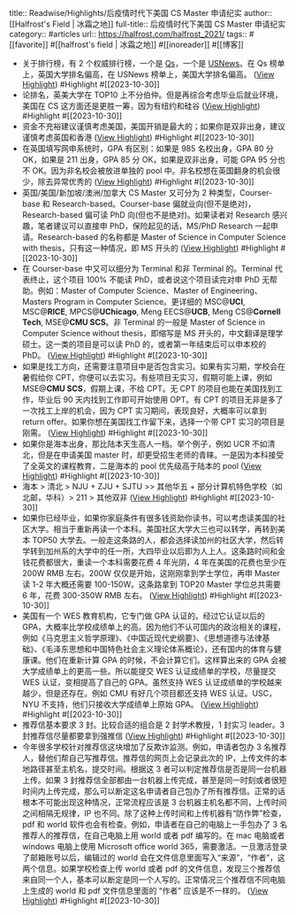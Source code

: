 title:: Readwise/Highlights/后疫情时代下美国 CS Master 申请纪实
author:: [[Halfrost's Field | 冰霜之地]]
full-title:: 后疫情时代下美国 CS Master 申请纪实
category:: #articles
url:: https://halfrost.com/halfrost_2021/
tags:: #[[favorite]] #[[halfrost\'s field | 冰霜之地]] #[[inoreader]] #[[博客]]
- 关于排行榜，有 2 个权威排行榜，一个是 [Qs](https://www.topuniversities.com/)，一个是 [USNews](https://www.usnews.com/)。在 Qs 榜单上，英国大学排名偏高，在 USNews 榜单上，美国大学排名偏高。 ([View Highlight](https://read.readwise.io/read/01hdz8ajm1cz4bvcz8z4c07mqj)) #Highlight #[[2023-10-30]]
- 论排名，英美大学在 TOP10 上不分伯仲。但是再综合考虑毕业后就业环境，美国在 CS 这方面还是更胜一筹，因为有纽约和硅谷 ([View Highlight](https://read.readwise.io/read/01hdz8axvb1j4mt620e2j2tedz)) #Highlight #[[2023-10-30]]
- 资金不充裕建议谨慎考虑美国，美国开销是最大的；如果你是双非出身，建议谨慎考虑英国和香港 ([View Highlight](https://read.readwise.io/read/01hdz8c0d2awmamy4d2bn8e1ts)) #Highlight #[[2023-10-30]]
- 在英国填写网申系统时，GPA 有区别：如果是 985 名校出身，GPA 80 分 OK，如果是 211 出身，GPA 85 分 OK，如果是双非出身，可能 GPA 95 分也不 OK。因为非名校会被放进单独的 pool 中。非名校想在英国翻身的机会很少，除去异常优秀的 ([View Highlight](https://read.readwise.io/read/01hdz8cm27satde8qcmtyed09w)) #Highlight #[[2023-10-30]]
- 英国/美国/新加坡/澳洲/加拿大 CS Master 又可分为 2 种类型，Courser-base 和 Research-based。Courser-base 偏就业向(但不是绝对)，Research-based 偏可读 PhD 向(但也不是绝对)。如果读者对 Research 感兴趣，笔者建议可以直接申 PhD，保险起见的话，MS/PhD Research 一起申请。Research-based 的名称都是 Master of Science in Computer Science with thesis，只有这一种情况，即 MS 开头的 ([View Highlight](https://read.readwise.io/read/01hdz8k1pd7z6325ykc1ppst09)) #Highlight #[[2023-10-30]]
- 在 Courser-base 中又可以细分为 Terminal 和非 Terminal 的。Terminal 代表终止，这个项目 100% 不能读 PhD，或者说这个项目读完对申 PhD 无帮助。例如：Master of Computer Science、Master of Engineering、Masters Program in Computer Science。更详细的 MSC@**UCI**, MSC@**RICE**, MPCS@**UChicago**, Meng EECS@**UCB**, Meng CS@**Cornell Tech**, MSE@**CMU SCS**。非 Terminal 的一般是 Master of Science in Computer Science without thesis，即缩写是 MS 开头的，中文翻译是理学硕士。这一类的项目是可以读 PhD 的，或者第一年结束后可以申本校的 PhD。 ([View Highlight](https://read.readwise.io/read/01hdz8kpyhe7zh8yecamg79d85)) #Highlight #[[2023-10-30]]
- 如果是找工方向，还需要注意项目中是否包含实习。如果有实习期，学校会在暑假给你 CPT，你便可以去实习。有些项目无实习，假期可能上课，例如 MSE@**CMU SCS**，假期上课，不给 CPT。无 CPT 的项目也能在美国找到工作，毕业后 90 天内找到工作即可开始使用 OPT。有 CPT 的项目无非是多了一次找工上岸的机会，因为 CPT 实习期间，表现良好，大概率可以拿到 return offer。如果你想在美国找工作留下来，选择一个带 CPT 实习的项目是刚需。 ([View Highlight](https://read.readwise.io/read/01hdz8m91q9rewrh1y73fbcj7r)) #Highlight #[[2023-10-30]]
- 如果你是海本出身，那比陆本天生高人一档。举个例子，例如 UCR 不如清北，但是在申请美国 master 时，却更受招生老师的青睐。一是因为本科接受了全英文的课程教育，二是海本的 pool 优先级高于陆本的 pool ([View Highlight](https://read.readwise.io/read/01hdz8ntptr4pf53n3c7mc2w5n)) #Highlight #[[2023-10-30]]
- 海本 > 清北 > NJU + ZJU + SJTU >> 其他华五 + 部分计算机特色学校（如北邮，华科）> 211 > 其他双非 ([View Highlight](https://read.readwise.io/read/01hdz8nyz8aqqzjnshj6pgw411)) #Highlight #[[2023-10-30]]
- 如果你已经毕业，如果你家庭条件有很多钱资助你读书，可以考虑读美国的社区大学。相当于重新再读一个本科。美国社区大学大三也可以转学，再转到美本 TOP50 大学去。一般走这条路的人，都会选择读加州的社区大学，然后转学转到加州系的大学中的任一所，大四毕业以后即为人上人。这条路时间和金钱花费都很大，重读一个本科需要花费 4 年光阴，4 年在美国的花费也至少在 200W RMB 左右。200W 仅仅是开始，这刚刚拿到学士学位，再申 Master 读 1-2 年大概还需要 100-150W。这条路拿到 TOP20 Master 学位总共需要 6 年，花费 300-350W RMB 左右。 ([View Highlight](https://read.readwise.io/read/01hdz8ptmddvmcrmt0913h64k9)) #Highlight #[[2023-10-30]]
- 美国有一个 WES 教育机构，它专门做 GPA 认证的。经过它认证以后的 GPA，大概率比学校成绩单上的高。因为他们不认可国内的政治相关的课程，例如《马克思主义哲学原理》、《中国近现代史纲要》、《思想道德与法律基础》、《毛泽东思想和中国特色社会主义理论体系概论》，还有国内的体育与健康课。他们在重新计算 GPA 的时候，不会计算它们。这样算出来的 GPA 会被大学成绩单上的更高一些。所以能提交 WES 认证成绩单的学校，尽量提交 WES 认证，变相提高了自己的 GPA。虽然支持 WES 认证成绩单的学校越来越少，但是还存在。例如 CMU 有好几个项目都还支持 WES 认证。USC，NYU 不支持，他们只接收大学成绩单上原始 GPA。 ([View Highlight](https://read.readwise.io/read/01hdz8rhpn041z4ww62nz48k7x)) #Highlight #[[2023-10-30]]
- 推荐信基本要求 3 封。比较合适的组合是 2 封学术教授，1 封实习 leader。3 封推荐信尽量都要拿到强推信 ([View Highlight](https://read.readwise.io/read/01hdz8t5h276cg807zj3zj0fdc)) #Highlight #[[2023-10-30]]
- 今年很多学校针对推荐信这块增加了反欺诈监测。例如，申请者包办 3 名推荐人，替他们帮自己写推荐信。推荐信的网页上会记录此次的 IP，上传文件的本地路径甚至主机名，提交时间。根据这 3 者可以判定推荐信是否是同一台机器上传。如果 3 封推荐信全部都由一台机器上传完成，甚至是同一时刻或者很短时间内上传完成，那么可以断定这名申请者自己包办了所有推荐信。正常的话根本不可能出现这种情况，正常流程应该是 3 台机器主机名都不同，上传时间之间相隔无规律，IP 也不同。除了这种上传时间和上传机器有“防作弊”检查，pdf 和 world 软件也会有检查。例如，申请者在自己的电脑上一手包办了 3 名推荐人的推荐信，在自己电脑上用 world 或者 pdf 编写的。在 mac 电脑或者 windows 电脑上使用 Microsoft office world 365，需要激活。一旦激活登录了邮箱账号以后，编辑过的 world 会在文件信息里面写入“来源”，“作者”，这两个信息。如果学校检查上传 world 或者 pdf 的文件信息，发现三个推荐信来自同一个人，基本可以断定是同一个人写的。正常情况三个推荐信不同电脑上生成的 world 和 pdf 文件信息里面的 “作者” 应该是不一样的。 ([View Highlight](https://read.readwise.io/read/01hdz8vyg2n55a6y6wf2bq7xmt)) #Highlight #[[2023-10-30]]